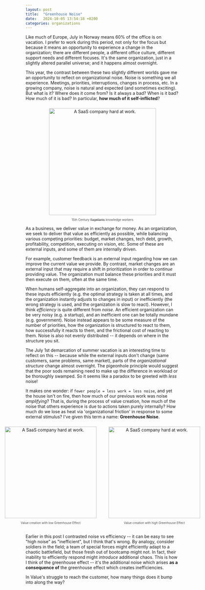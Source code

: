 ```yaml
---
layout: post
title:  "Greenhouse Noise"
date:   2024-10-05 13:54:18 +0200
categories: organizations 
---
```


Like much of Europe, July in Norway means 60% of the office is on vacation. I prefer to work during this period, not only for the focus but because it means an opportunity to experience a change in the organization; there are different people, a different office culture, different support needs and different focuses. It's the same organization, just in a slightly altered parallel universe; and it happens almost overnight.

This year, the contrast between these two slightly different worlds gave me an opportunity to reflect on organizational noise. Noise is something we all experience. Meetings, priorities, interruptions, changes in process, etc. In a growing company, noise is natural and expected (and sometimes exciting). But what is it? Where does it come from? Is it always a bad? When is it bad? How much of it is bad? In particular, **how much of it self-inflicted**?

<div align="center" style="text-align: center; margin-bottom: 10px;">
   <img src="/blog/assets/flagellants.jpg" width="350px" style="padding:10px;" alt="A SaaS company hard at work."/>
   <div style="color: #4D4D4F; font-size: 0.7em;"> 15th Century <s>flagellants</s> knowledge workers</div>
</div>

As a business, we deliver value in exchange for money. As an organization, we seek to deliver that value as efficiently as possible, while balancing various competing priorities: budget, market changes, tech debt, growth, profitability, competition, executing on vision, etc. Some of these are external inputs, and some of them are internally driven. 

For example, customer feedback is an external input regarding how we can improve the current value we provide. By contrast, market changes are an external input that may require a shift in prioritization in order to _continue_ providing value. The organization must balance these priorities and it must then execute on them, often at the same time. 

When humans self-aggregate into an organization, they can respond to these inputs efficiently (e.g. the optimal strategy is taken at all times, and the organization instantly adjusts to changes in input) or inefficiently (the wrong strategy is used, and the organization is slow to react). However, I think _efficiency_ is quite different from _noise_. An efficient organization can be very noisy (e.g. a startup), and an inefficient one can be totally mundane (e.g. government). Noise instead appears to be some measure of the number of priorities, how the organization is structured to react to them, how successfully it reacts to them, and the frictional cost of reacting to them. Noise is also not evenly distributed -- it depends on where in the structure you sit. 

The July 1st demarcation of summer vacation is an interesting time to reflect on this -- because while the external inputs don't change (same customers, same problems, same market), parts of the _organizational structure_ change almost overnight. The pigeonhole principle would suggest that the poor sods remaining need to make up the difference in workload or be thoroughly swamped. So it seems like a paradox to be greeted with _less_ noise!

It makes one wonder: if `fewer people = less work = less noise`, and yet the house isn't on fire, then how much of our previous work was noise _amplifying_? That is, during the process of value creation, how much of the noise that others experience is due to actions taken purely internally? How much do we lose as heat via 'organizational friction' in response to some external stimulus? I've given this term a name: **Greenhouse Noise**.

<div style="display: flex; justify-content: center; gap: 20px; margin-bottom: 30px">

<div style="text-align: center; max-width: 100%; height: auto;">
   <img src="/blog/assets/low_noise2.jpg" width="300px" style="padding:10px;" alt="A SaaS company hard at work."/>
   <div style="color: #4D4D4F; font-size: 0.7em;"> Value creation with low Greenhouse Effect</div>
</div>

<div style="text-align: center; mmax-width: 100%; height: auto;">
   <img src="/blog/assets/high_noise2.jpg" width="300px" style="padding:10px;" alt="A SaaS company hard at work."/>
   <div style="color: #4D4D4F; font-size: 0.7em;"> Value creation with high Greenhouse Effect</div>
</div>

</div>


Earlier in this post I contrasted noise vs efficiency -- it can be easy to see "high noise" as "inefficient", but I think that's wrong. By analogy, consider soldiers in the field; a team of special forces might efficiently adapt to a chaotic battlefield, but those fresh out of bootcamp might not. In fact, their inability to efficiently respond might _introduce_ additional chaos. This is how I think of the greenhouse effect -- it's the additional noise which arises **as a consequence of** the greenhouse effect which creates inefficiencies.

In Value's struggle to reach the customer, how many things does it bump into along the way?
